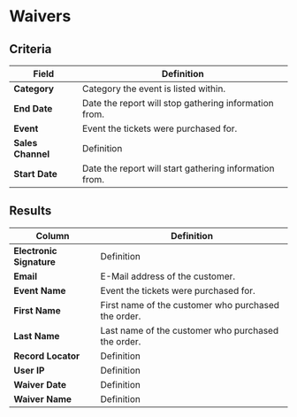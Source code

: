 # Waivers

## Criteria

| **Field** | **Definition** |
| --- | --- |
| **Category** | Category the event is listed within. |
| **End Date** | Date the report will stop gathering information from. |
| **Event** | Event the tickets were purchased for. |
| **Sales Channel** | Definition |
| **Start Date** | Date the report will start gathering information from. |

## Results

| **Column** | **Definition** |
| --- | --- |
| **Electronic Signature** | Definition |
| **Email** | E-Mail address of the customer. |
| **Event Name** | Event the tickets were purchased for. |
| **First Name** | First name of the customer who purchased the order. |
| **Last Name** | Last name of the customer who purchased the order. |
| **Record Locator** | Definition |
| **User IP** | Definition |
| **Waiver Date** | Definition |
| **Waiver Name** | Definition |
